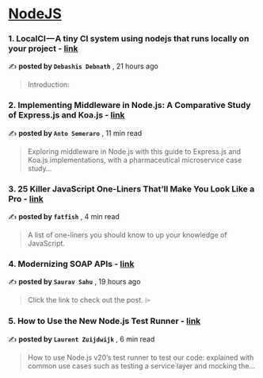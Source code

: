 
<h1><a href=https://medium.com/tag/nodejs/recommended target="_blank" rel="noopener noreferrer">NodeJS</a></h1>
<h3>1. LocalCI — A tiny CI system using nodejs that runs locally on your project - <a href=https://medium.com/@debashishrambhola/localci-a-tiny-ci-system-using-nodejs-that-runs-locally-on-your-project-67b03caf1bb3?source=tag_recommended_feed---------0-84----------nodejs----------520fcfe7_cd85_4f70_ad02_bffde12dcbf2------- target="_blank" rel="noopener noreferrer">link</a></h3>

✍️ **posted by `Debashis Debnath`** <date> , 21 hours ago</date>

<blockquote>Introduction:</blockquote>

<h3>2. Implementing Middleware in Node.js: A Comparative Study of Express.js and Koa.js - <a href=https://medium.com/bitsrc/implementing-middleware-in-node-js-a-comparative-study-of-express-js-and-koa-js-a93f2ebd867c?source=tag_recommended_feed---------1-107----------nodejs----------520fcfe7_cd85_4f70_ad02_bffde12dcbf2------- target="_blank" rel="noopener noreferrer">link</a></h3>

✍️ **posted by `Anto Semeraro`** <date> , 11 min read</date>

<blockquote>Exploring middleware in Node.js with this guide to Express.js and Koa.js implementations, with a pharmaceutical microservice case study…</blockquote>

<h3>3. 25 Killer JavaScript One-Liners That’ll Make You Look Like a Pro - <a href=https://medium.com/javascript-in-plain-english/25-killer-javascript-one-liners-thatll-make-you-look-like-a-pro-d43f08529404?source=tag_recommended_feed---------2-85----------nodejs----------520fcfe7_cd85_4f70_ad02_bffde12dcbf2------- target="_blank" rel="noopener noreferrer">link</a></h3>

✍️ **posted by `fatfish`** <date> , 4 min read</date>

<blockquote>A list of one-liners you should know to up your knowledge of JavaScript.</blockquote>

<h3>4. Modernizing SOAP APIs - <a href=https://medium.com/@mrsauravsahu/modernizing-soap-apis-d4c535cc5fdf?source=tag_recommended_feed---------3-84----------nodejs----------520fcfe7_cd85_4f70_ad02_bffde12dcbf2------- target="_blank" rel="noopener noreferrer">link</a></h3>

✍️ **posted by `Saurav Sahu`** <date> , 19 hours ago</date>

<blockquote>Click the link to check out the post. ⌲</blockquote>

<h3>5. How to Use the New Node.js Test Runner - <a href=https://medium.com/bitsrc/how-to-use-the-new-node-js-test-runner-3a347289732?source=tag_recommended_feed---------4-107----------nodejs----------520fcfe7_cd85_4f70_ad02_bffde12dcbf2------- target="_blank" rel="noopener noreferrer">link</a></h3>

✍️ **posted by `Laurent Zuijdwijk`** <date> , 6 min read</date>

<blockquote>How to use Node.js v20’s test runner to test our code: explained with common use cases such as testing a service layer and mocking the…</blockquote>


